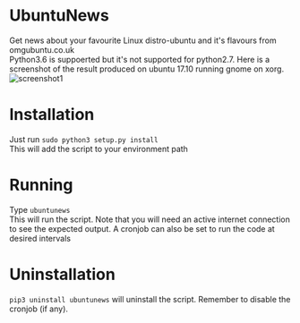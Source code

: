 # UbuntuNews
Get news about your favourite Linux distro-ubuntu and it's flavours from omgubuntu.co.uk   
Python3.6 is suppoerted but it's not supported for python2.7.
Here is a screenshot of the result produced on ubuntu 17.10 running gnome on xorg.  
![screenshot1](https://user-images.githubusercontent.com/29587987/33105603-d90800ae-cf25-11e7-974e-091c094d5376.png)  

# Installation
Just run
`sudo python3 setup.py install`  
This will add the script to your environment path  

# Running
Type `ubuntunews`  
This will run the script. Note that you will need an active internet connection to see the expected output.
A cronjob can also be set to run the code at desired intervals

# Uninstallation
`pip3 uninstall ubuntunews` will uninstall the script. Remember to disable the cronjob (if any).

